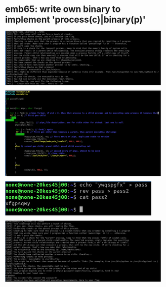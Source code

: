 # emb65: write own binary to implement 'process(c)|binary(p)'

![Again run with a previous example. So I learn that I need to execute 'rev'](<../.gitbook/assets/image (2).png>)

![So I remedied my source code.](<../.gitbook/assets/image (38) (1).png>)

![](<../.gitbook/assets/image (8) (1).png>)

![And don't forget to send EOF(End of File), ctrl+d.](<../.gitbook/assets/image (102).png>)
